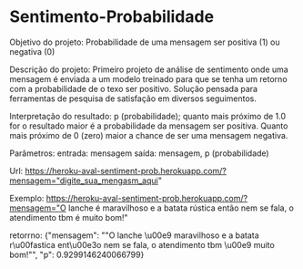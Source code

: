 # Sentimento-Probabilidade
Objetivo do projeto:
Probabilidade de uma mensagem ser positiva (1) ou negativa (0)

Descrição do projeto:
Primeiro projeto de análise de sentimento onde uma mensagem é enviada a um modelo treinado para que se tenha um retorno com a probabilidade de o texo ser positivo.
Solução pensada para ferramentas de pesquisa de satisfação em diversos seguimentos.

Interpretação do resultado:
p (probabilidade); quanto mais próximo de 1.0 for o resultado maior é a probabilidade da mensagem ser positiva. Quanto mais próximo de 0 (zero) maior a chance de ser uma mensagem negativa.

Parâmetros:
entrada: mensagem
saída: mensagem, p (probabilidade)

Url: https://heroku-aval-sentiment-prob.herokuapp.com/?mensagem="digite_sua_mengasm_aqui"

Exemplo:
https://heroku-aval-sentiment-prob.herokuapp.com/?mensagem="O lanche é maravilhoso e a batata rústica então nem se fala, o atendimento tbm é muito bom!"

retorrno:
{"mensagem": "\"O lanche \u00e9 maravilhoso e a batata r\u00fastica ent\u00e3o nem se fala, o atendimento tbm \u00e9 muito bom!\"", "p": 0.9299146240066799}
